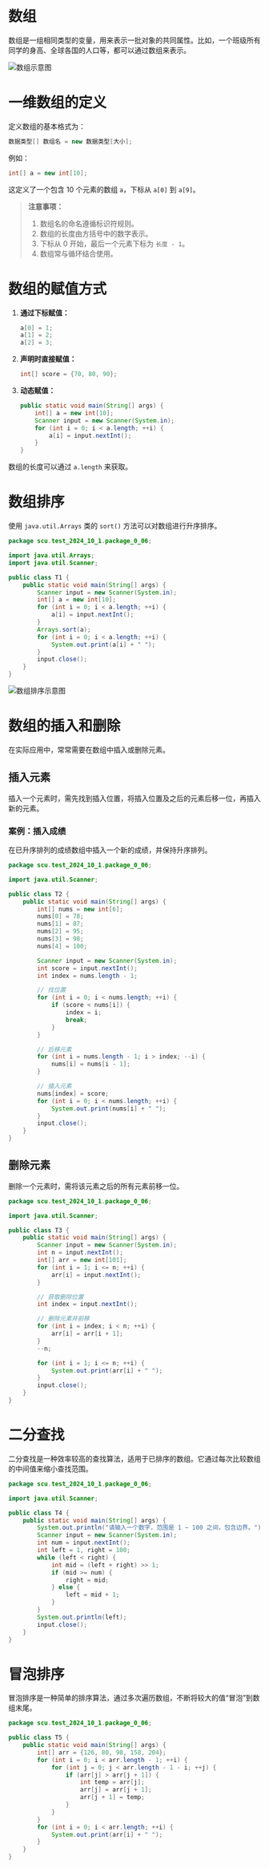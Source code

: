 # 数组

数组是一组相同类型的变量，用来表示一批对象的共同属性。比如，一个班级所有同学的身高、全球各国的人口等，都可以通过数组来表示。

![数组示意图](https://leafalice-image.oss-cn-hangzhou.aliyuncs.com/img/image-20241001002758055.png)

# 一维数组的定义

定义数组的基本格式为：

```java
数据类型[] 数组名 = new 数据类型[大小];
```

例如：

```java
int[] a = new int[10];
```

这定义了一个包含 10 个元素的数组 `a`，下标从 `a[0]` 到 `a[9]`。

> **注意事项：**
> 1. 数组名的命名遵循标识符规则。
> 2. 数组的长度由方括号中的数字表示。
> 3. 下标从 0 开始，最后一个元素下标为 `长度 - 1`。
> 4. 数组常与循环结合使用。

# 数组的赋值方式

1. **通过下标赋值：**

   ```java
   a[0] = 1;
   a[1] = 2;
   a[2] = 3;
   ```

2. **声明时直接赋值：**

   ```java
   int[] score = {70, 80, 90};
   ```

3. **动态赋值：**

   ```java
   public static void main(String[] args) {
       int[] a = new int[10];
       Scanner input = new Scanner(System.in);
       for (int i = 0; i < a.length; ++i) {
           a[i] = input.nextInt();
       }
   }
   ```

数组的长度可以通过 `a.length` 来获取。

# 数组排序

使用 `java.util.Arrays` 类的 `sort()` 方法可以对数组进行升序排序。

```java
package scu.test_2024_10_1.package_0_06;

import java.util.Arrays;
import java.util.Scanner;

public class T1 {
    public static void main(String[] args) {
        Scanner input = new Scanner(System.in);
        int[] a = new int[10];
        for (int i = 0; i < a.length; ++i) {
            a[i] = input.nextInt();
        }
        Arrays.sort(a);
        for (int i = 0; i < a.length; ++i) {
            System.out.print(a[i] + " ");
        }
        input.close();
    }
}
```

![数组排序示意图](https://leafalice-image.oss-cn-hangzhou.aliyuncs.com/img/image-20241001010224814.png)

# 数组的插入和删除

在实际应用中，常常需要在数组中插入或删除元素。

## 插入元素

插入一个元素时，需先找到插入位置，将插入位置及之后的元素后移一位，再插入新的元素。

### 案例：插入成绩

在已升序排列的成绩数组中插入一个新的成绩，并保持升序排列。

```java
package scu.test_2024_10_1.package_0_06;

import java.util.Scanner;

public class T2 {
    public static void main(String[] args) {
        int[] nums = new int[6];
        nums[0] = 78;
        nums[1] = 87;
        nums[2] = 95;
        nums[3] = 98;
        nums[4] = 100;

        Scanner input = new Scanner(System.in);
        int score = input.nextInt();
        int index = nums.length - 1;

        // 找位置
        for (int i = 0; i < nums.length; ++i) {
            if (score < nums[i]) {
                index = i;
                break;
            }
        }

        // 后移元素
        for (int i = nums.length - 1; i > index; --i) {
            nums[i] = nums[i - 1];
        }

        // 插入元素
        nums[index] = score;
        for (int i = 0; i < nums.length; ++i) {
            System.out.print(nums[i] + " ");
        }
        input.close();
    }
}
```

## 删除元素

删除一个元素时，需将该元素之后的所有元素前移一位。

```java
package scu.test_2024_10_1.package_0_06;

import java.util.Scanner;

public class T3 {
    public static void main(String[] args) {
        Scanner input = new Scanner(System.in);
        int n = input.nextInt();
        int[] arr = new int[101];
        for (int i = 1; i <= n; ++i) {
            arr[i] = input.nextInt();
        }

        // 获取删除位置
        int index = input.nextInt();

        // 删除元素并前移
        for (int i = index; i < n; ++i) {
            arr[i] = arr[i + 1];
        }
        --n;

        for (int i = 1; i <= n; ++i) {
            System.out.print(arr[i] + " ");
        }
        input.close();
    }
}
```

# 二分查找

二分查找是一种效率较高的查找算法，适用于已排序的数组。它通过每次比较数组的中间值来缩小查找范围。

```java
package scu.test_2024_10_1.package_0_06;

import java.util.Scanner;

public class T4 {
    public static void main(String[] args) {
        System.out.println("请输入一个数字，范围是 1 ~ 100 之间，包含边界。");
        Scanner input = new Scanner(System.in);
        int num = input.nextInt();
        int left = 1, right = 100;
        while (left < right) {
            int mid = (left + right) >> 1;
            if (mid >= num) {
                right = mid;
            } else {
                left = mid + 1;
            }
        }
        System.out.println(left);
        input.close();
    }
}
```

# 冒泡排序

冒泡排序是一种简单的排序算法，通过多次遍历数组，不断将较大的值“冒泡”到数组末尾。

```java
package scu.test_2024_10_1.package_0_06;

public class T5 {
    public static void main(String[] args) {
        int[] arr = {126, 80, 98, 158, 204};
        for (int i = 0; i < arr.length - 1; ++i) {
            for (int j = 0; j < arr.length - 1 - i; ++j) {
                if (arr[j] > arr[j + 1]) {
                    int temp = arr[j];
                    arr[j] = arr[j + 1];
                    arr[j + 1] = temp;
                }
            }
        }
        for (int i = 0; i < arr.length; ++i) {
            System.out.print(arr[i] + " ");
        }
    }
}
```
